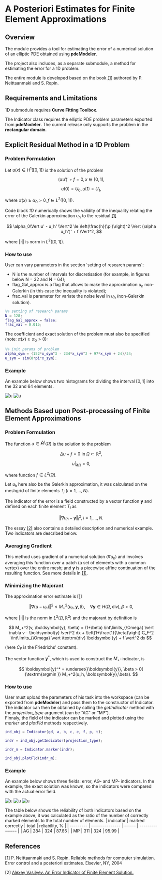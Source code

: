 # A Posteriori Estimates for Finite Element Approximations

## Overview
The module provides a tool for estimating the error of a numerical solution of an elliptic PDE obtained using [__pdeModeler__](https://www.mathworks.com/help/pde/ug/pdemodeler-app.html).

The project also includes, as a separate submodule, a method for estimating the error for a 1D problem.

The entire module is developed based on the book [[1]](#1) authored by P. Neittaanmaki and S. Repin.

## Requirements and Limitations
<!-- TODO: write here about that the module works for model, exported from pdetool and about Friedrichs constant for rect -->
1D submodule requires __Curve Fitting Toolbox__.

The Indicator class requires the elliptic PDE problem parameters exported from __pdeModeler__.
The current release only supports the problem in the __rectangular domain__.

## Explicit Residual Method in a 1D Problem
### Problem Formulation
Let $u(x) \in H^1\left([0, 1]\right)$ is the solution of the problem

$$ \left( \alpha u' \right)' + f = 0, x \in \left[0, 1\right], $$

$$ u(0) = U_0, u(1) = U_1, $$

where $\alpha(x) \ge \alpha_0 > 0, f \in L^2\left([0, 1]\right)$. <br>

Code block _1D_ numerically shows the validity of the inequality relating the error of the Galerkin approximation $u_h$ to the residual [[1]](#1)

$$	\alpha_0\Vert u' - u_h' \Vert^2 \le
	\left(\frac{h}{\pi}\right)^2 \Vert (\alpha u_h')' + f \Vert^2, $$
 
where $\Vert \cdot \Vert$ is norm in $L^2\left([0, 1]\right)$. <br>
<!-- TODO: uncomment when the report will be published. -->
<!-- The essay [[1.5]](#1.5) also has detals and a numerical example. -->

### How to use
User can vary parameters in the section 'setting of research params':
- N is the number of intervals for discretisation (for example, in figures below N = 32 and N = 64);
- flag_Gal_approx is a flag that allows to make the approximation $u_h$ non-Galerkin (in this case the inequality is violated);
- frac_val is parameter for variate the noise level in $u_h$ (non-Galerkin solution).
```matlab
%% setting of research params
N = 128;
flag_Gal_approx = false;
frac_val = 0.015;
```

The coefficient and exact solution of the problem must also be specified (note: $\alpha(x) \ge \alpha_0 > 0$):
```matlab
%% init params of problem
alpha_sym = (152*x_sym^3 - 234*x_sym^2 + 97*x_sym + 24)/24;
u_sym = sin(8*pi*x_sym);
```

### Example 
An example below shows two histograms for dividing the interval $[0, 1]$ into the 32 and 64 elements.

![u](images/e_r32.png)
![u](images/e_r64.png)

## Methods Based upon Post-processing of Finite Element Approximations

### Problem Formulation
The function $u \in \mathring{H}^1(\Omega)$ is the solution to the problem

$$ \Delta u + f = 0 \textrm{ in } \Omega \subset \mathbb{R}^2, $$

$$u \vert_{\partial \Omega} = 0 ,$$

where function $f \in L^2(\Omega)$.

Let $u_h$ here also be the Galerkin approximation, it was calculated on the meshgrid of finite elements $T_i$ $(i=1,...,N)$.

The indicator of the error is a field constructed by a vector function $\boldsymbol{y}$ and defined on each finite element $T_i$ as

$$ \Vert \nabla u_h - \boldsymbol{y} \Vert_i^2, i=1,...,N. $$

The essay [[2]](#2) also contains a detailed description and numerical example.
Two indicators are described below.

### Averaging Gradient
This method uses gradient of a numerical solution ($\nabla u_h$) and involves averaging this function over a patch (a set of elements with a common vertex) over the entire mesh; and $\boldsymbol{y}$ is a piecewise affine continuation of the resulting function. See more details in [[1]](#1).

### Minimizing the Majorant
The approximation error estimate is [[1]](#1)

$$	\Vert \nabla (u - u_h) \Vert^2 \le M_+^2(u_h, \boldsymbol{y}, \beta), \quad \forall \boldsymbol{y} \in H(\Omega, \textrm{div}), \beta > 0, $$

where $\Vert \cdot \Vert$ is the norm in $L^2(\Omega, \mathbb{R}^2)$ and the majorant by definition is

$$	M_+^2(v, \boldsymbol{y}, \beta) = (1+\beta) \int\limits_{\Omega} \vert \nabla v - \boldsymbol{y} \vert^2 dx + \left(1+\frac{1}{\beta}\right) C_F^2 \int\limits_{\Omega} \vert \textrm{div} \boldsymbol{y} + f \vert^2 dx $$

(here $C_F$ is the Friedrichs' constant).

The vector function $\boldsymbol{y}^*$, which is used to construct the $M_+$-indicator, is

$$ \boldsymbol{y}^* = \underset{{\boldsymbol{y}}, \beta > 0}{\textrm{argmin }} M_+^2(u_h, \boldsymbol{y},\beta). $$

### How to use
User must upload the parameters of his task into the workspace (can be exported from __pdeModeler__) and pass them to the constructor of Indicator. <br>
The indicator can then be obtained by calling the _getIndicator_ method with the _projection_type_ argument (can be “AG” or “MP”). <br>
Finnaly, the field of the indicator can be marked and plotted using the _marker_ and _plotFld_ methods respectively.

```matlab
ind_obj = Indicator(gd, a, b, c, e, f, p, t);

indr = ind_obj.getIndicator(projection_type);

indr_m = Indicator.marker(indr);

ind_obj.plotFld(indr_m);
```

### Example 
An example below shows three fields: error, AG- and MP- indicators. In the example, the exact solution was known, so the indicators were compared with the actual error field.

![u](images/ER_lg.png)
![u](images/AG_lg.png)
![u](images/MP_lg.png)


The table below shows the reliability of both indicators based on the example above, it was calculated as the ratio of the number of correctly marked elements to the total number of elements.
| indicator | marked correctly | total  | reliability, %  |
| --------- | --------------- | ------ | --------------- |
| AG        |             284 |    324 |           87.65 |
| MP        |             311 |    324 |           95.99 |

## References
<a id="1">[1]</a> 
P. Neittaanmaki and S. Repin. Reliable methods for computer simulation.
Error control and a posteriori estimates. Elsevier, NY, 2004
<!-- <a id="1..5">[1.5]</a> 
Alexey Vasilyev. Explicit Residual Method in a 1D -->
<a id="2">[2]</a> 
[Alexey Vasilyev. An Error Indicator of Finite Element Solution.](https://www.academia.edu/110046511/An_Error_Indicator_of_Finite_Element_Solution)
